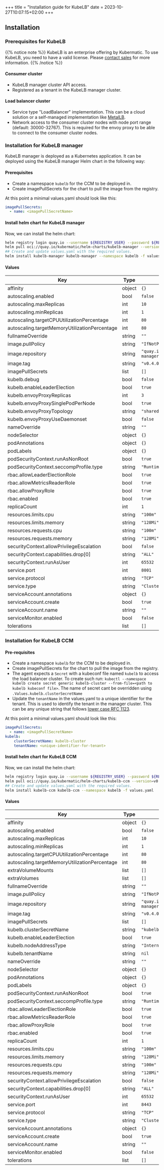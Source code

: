 +++
title = "Installation guide for KubeLB"
date = 2023-10-27T10:07:15+02:00
+++

## Installation

### Prerequisites for KubeLB

{{% notice note %}}
KubeLB is an enterprise offering by Kubermatic. To use KubeLB, you need to have a valid license.
Please [contact sales](mailto:sales@kubermatic.com) for more information.
{{% /notice %}}

#### Consumer cluster

* KubeLB manager cluster API access.
* Registered as a tenant in the KubeLB manager cluster.

#### Load balancer cluster

* Service type "LoadBalancer" implementation. This can be a cloud solution or a self-managed implementation like [MetalLB](https://metallb.universe.tf).
* Network access to the consumer cluster nodes with node port range (default: 30000-32767). This is required for the envoy proxy to be able to connect to the consumer cluster nodes.

### Installation for KubeLB manager

KubeLB manager is deployed as a Kubernetes application. It can be deployed using the KubeLB manager Helm chart in the following way:

#### Prerequisites

* Create a namespace `kubelb` for the CCM to be deployed in.
* Create imagePullSecrets for the chart to pull the image from the registry.

At this point a minimal values.yaml should look like this:

```yaml
imagePullSecrets:
  - name: <imagePullSecretName>
```

#### Install helm chart for KubeLB manager

Now, we can install the helm chart:

```sh
helm registry login quay.io --username ${REGISTRY_USER} --password ${REGISTRY_PASSWORD}
helm pull oci://quay.io/kubermatic/helm-charts/kubelb-manager --version=v0.4.0 --untardir "kubelb-manager" --untar
## Create and update values.yaml with the required values.
helm install kubelb-manager kubelb-manager --namespace kubelb -f values.yaml
```

#### Values

| Key | Type | Default | Description |
|-----|------|---------|-------------|
| affinity | object | `{}` |  |
| autoscaling.enabled | bool | `false` |  |
| autoscaling.maxReplicas | int | `10` |  |
| autoscaling.minReplicas | int | `1` |  |
| autoscaling.targetCPUUtilizationPercentage | int | `80` |  |
| autoscaling.targetMemoryUtilizationPercentage | int | `80` |  |
| fullnameOverride | string | `""` |  |
| image.pullPolicy | string | `"IfNotPresent"` |  |
| image.repository | string | `"quay.io/kubermatic/kubelb-manager-ee"` |  |
| image.tag | string | `"v0.4.0"` |  |
| imagePullSecrets | list | `[]` |  |
| kubelb.debug | bool | `false` |  |
| kubelb.enableLeaderElection | bool | `true` |  |
| kubelb.envoyProxyReplicas | int | `3` |  |
| kubelb.envoyProxySinglePodPerNode | bool | `true` |  |
| kubelb.envoyProxyTopology | string | `"shared"` |  |
| kubelb.envoyProxyUseDaemonset | bool | `false` |  |
| nameOverride | string | `""` |  |
| nodeSelector | object | `{}` |  |
| podAnnotations | object | `{}` |  |
| podLabels | object | `{}` |  |
| podSecurityContext.runAsNonRoot | bool | `true` |  |
| podSecurityContext.seccompProfile.type | string | `"RuntimeDefault"` |  |
| rbac.allowLeaderElectionRole | bool | `true` |  |
| rbac.allowMetricsReaderRole | bool | `true` |  |
| rbac.allowProxyRole | bool | `true` |  |
| rbac.enabled | bool | `true` |  |
| replicaCount | int | `1` |  |
| resources.limits.cpu | string | `"100m"` |  |
| resources.limits.memory | string | `"128Mi"` |  |
| resources.requests.cpu | string | `"100m"` |  |
| resources.requests.memory | string | `"128Mi"` |  |
| securityContext.allowPrivilegeEscalation | bool | `false` |  |
| securityContext.capabilities.drop[0] | string | `"ALL"` |  |
| securityContext.runAsUser | int | `65532` |  |
| service.port | int | `8001` |  |
| service.protocol | string | `"TCP"` |  |
| service.type | string | `"ClusterIP"` |  |
| serviceAccount.annotations | object | `{}` |  |
| serviceAccount.create | bool | `true` |  |
| serviceAccount.name | string | `""` |  |
| serviceMonitor.enabled | bool | `false` |  |
| tolerations | list | `[]` |  |

### Installation for KubeLB CCM

#### Pre-requisites

* Create a namespace `kubelb` for the CCM to be deployed in.
* Create imagePullSecrets for the chart to pull the image from the registry.
* The agent expects a `Secret` with a kubeconf file named `kubelb` to access the load balancer cluster. To create such run: `kubectl --namespace kubelb create secret generic kubelb-cluster --from-file=<path to kubelb kubeconf file>`. The name of secret cant be overridden using `.Values.kubelb.clusterSecretName`
* Update the `tenantName` in the values.yaml to a unique identifier for the tenant. This is used to identify the tenant in the manager cluster. This can be any unique string that follows [lower case RFC 1123](https://www.rfc-editor.org/rfc/rfc1123).

At this point a minimal values.yaml should look like this:

```yaml
imagePullSecrets:
  - name: <imagePullSecretName>
kubelb:
    clusterSecretName: kubelb-cluster
    tenantName: <unique-identifier-for-tenant>
```

#### Install helm chart for KubeLB CCM

Now, we can install the helm chart:

```sh
helm registry login quay.io --username ${REGISTRY_USER} --password ${REGISTRY_PASSWORD}
helm pull oci://quay.io/kubermatic/helm-charts/kubelb-ccm --version=v0.4.0 --untardir "kubelb-ccm" --untar
## Create and update values.yaml with the required values.
helm install kubelb-ccm kubelb-ccm --namespace kubelb -f values.yaml
```

#### Values

| Key | Type | Default | Description |
|-----|------|---------|-------------|
| affinity | object | `{}` |  |
| autoscaling.enabled | bool | `false` |  |
| autoscaling.maxReplicas | int | `10` |  |
| autoscaling.minReplicas | int | `1` |  |
| autoscaling.targetCPUUtilizationPercentage | int | `80` |  |
| autoscaling.targetMemoryUtilizationPercentage | int | `80` |  |
| extraVolumeMounts | list | `[]` |  |
| extraVolumes | list | `[]` |  |
| fullnameOverride | string | `""` |  |
| image.pullPolicy | string | `"IfNotPresent"` |  |
| image.repository | string | `"quay.io/kubermatic/kubelb-manager-ee"` |  |
| image.tag | string | `"v0.4.0"` |  |
| imagePullSecrets | list | `[]` |  |
| kubelb.clusterSecretName | string | `"kubelb-cluster"` |  |
| kubelb.enableLeaderElection | bool | `true` |  |
| kubelb.nodeAddressType | string | `"InternalIP"` |  |
| kubelb.tenantName | string | `nil` |  |
| nameOverride | string | `""` |  |
| nodeSelector | object | `{}` |  |
| podAnnotations | object | `{}` |  |
| podLabels | object | `{}` |  |
| podSecurityContext.runAsNonRoot | bool | `true` |  |
| podSecurityContext.seccompProfile.type | string | `"RuntimeDefault"` |  |
| rbac.allowLeaderElectionRole | bool | `true` |  |
| rbac.allowMetricsReaderRole | bool | `true` |  |
| rbac.allowProxyRole | bool | `true` |  |
| rbac.enabled | bool | `true` |  |
| replicaCount | int | `1` |  |
| resources.limits.cpu | string | `"100m"` |  |
| resources.limits.memory | string | `"128Mi"` |  |
| resources.requests.cpu | string | `"100m"` |  |
| resources.requests.memory | string | `"128Mi"` |  |
| securityContext.allowPrivilegeEscalation | bool | `false` |  |
| securityContext.capabilities.drop[0] | string | `"ALL"` |  |
| securityContext.runAsUser | int | `65532` |  |
| service.port | int | `8443` |  |
| service.protocol | string | `"TCP"` |  |
| service.type | string | `"ClusterIP"` |  |
| serviceAccount.annotations | object | `{}` |  |
| serviceAccount.create | bool | `true` |  |
| serviceAccount.name | string | `""` |  |
| serviceMonitor.enabled | bool | `false` |  |
| tolerations | list | `[]` |  |
